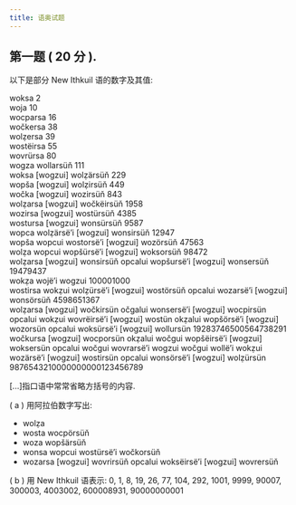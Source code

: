 ```yaml
---
title: 语奥试题
---
```


## 第一题 ( 20 分 ).

以下是部分 New Ithkuil 语的数字及其值:

<div class="indent">
<div class="lr">
  <span class="left">woksa</span>
  <span class="right">2</span>
</div>
<div class="lr">
  <span class="left">woja</span>
  <span class="right">10</span>
</div>
<div class="lr">
  <span class="left">wocparsa</span>
  <span class="right">16</span>
</div>
<div class="lr">
  <span class="left">wočkersa</span>
  <span class="right">38</span>
</div>
<div class="lr">
  <span class="left">wolẓersa</span>
  <span class="right">39</span>
</div>
<div class="lr">
  <span class="left">wostëirsa</span>
  <span class="right">55</span>
</div>
<div class="lr">
  <span class="left">wovrürsa</span>
  <span class="right">80</span>
</div>
<div class="lr">
  <span class="left">wogza wollarsüň</span>
  <span class="right">111</span>
</div>
<div class="lr">
  <span class="left">woksa [wogzui] wolẓärsüň</span>
  <span class="right">229</span>
</div>
<div class="lr">
  <span class="left">wopša [wogzui] wolẓirsüň</span>
  <span class="right">449</span>
</div>
<div class="lr">
  <span class="left">wočka [wogzui] wozirsüň</span>
  <span class="right">843</span>
</div>
<div class="lr">
  <span class="left">wolẓarsa [wogzui] wočkëirsüň</span>
  <span class="right">1958</span>
</div>
<div class="lr">
  <span class="left">wozirsa [wogzui] wostürsüň</span>
  <span class="right">4385</span>
</div>
<div class="lr">
  <span class="left">wostursa [wogzui] wonsürsüň</span>
  <span class="right">9587</span>
</div>
<div class="lr">
  <span class="left">wopca wolẓärsëʼi [wogzui] wonsirsüň</span>
  <span class="right">12947</span>
</div>
<div class="lr">
  <span class="left">wopša wopcui wostorsëʼi [wogzui] wozörsüň</span>
  <span class="right">47563</span>
</div>
<div class="lr">
  <span class="left">wolẓa wopcui wopšürsëʼi [wogzui] woksorsüň</span>
  <span class="right">98472</span>
</div>
<div class="lr">
  <span class="left">wolẓarsa [wogzui] wonsirsüň opcalui wopšursëʼi [wogzui] wonsersüň</span>
  <span class="right">19479437</span>
</div>
<div class="lr">
  <span class="left">wokẓa wojëʼi wogzui</span>
  <span class="right">100001000</span>
</div>
<div class="lr">
  <span class="left">wostirsa wokẓui wolẓürsëʼi [wogzui] wostörsüň opcalui wozarsëʼi [wogzui] wonsörsüň</span>
  <span class="right">4598651367</span>
</div>
<div class="lr">
  <span class="left">wolẓarsa [wogzui] wočkirsün očgalui wonsersë’i [wogzui] wocpirsün opcalui wokẓui wovrëirsë’i [wogzui] wostün okẓalui wopšörsë’i [wogzui] wozorsün opcalui woksürsë’i [wogzui] wollursün</span>
  <span class="right">19283746500564738291</span>
</div>
<div class="lr">
  <span class="left">wočkursa [wogzui] wocporsün okẓalui wočgui wopšëirsë’i [wogzui] woksersün opcalui wočgui wovrarsë’i wogzui wočgui wollë’i wokẓui wozärsë’i [wogzui] wostirsün opcalui wonsörsë’i [wogzui] wolẓürsün</span>
  <span class="right">9876543210000000000123456789</span>
</div>
</div>

[...]指口语中常常省略方括号的内容.

( a ) 用阿拉伯数字写出:

<div class="indent">

* <span>wolẓa</span>
* <span>wosta wocpörsüň</span>
* <span>woza wopšärsüň</span>
* <span>wonsa wopcui wostürsëʼi wočkorsüň</span>
* <span>wozarsa [wogzui] wovrirsüň opcalui woksëirsëʼi [wogzui] wovrersüň</span>

</div>

( b ) 用 New Ithkuil 语表示: 0, 1, 8, 19, 26, 77, 104, 292, 1001, 9999, 90007, 300003, 4003002, 600008931, 90000000001